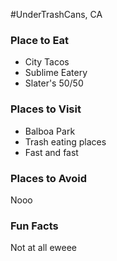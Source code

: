 #UnderTrashCans, CA

### Place to Eat
- City Tacos
- Sublime Eatery
- Slater's 50/50

### Places to Visit
- Balboa Park
- Trash eating places
- Fast and fast
### Places to Avoid
Nooo
### Fun Facts
Not at all
eweee
